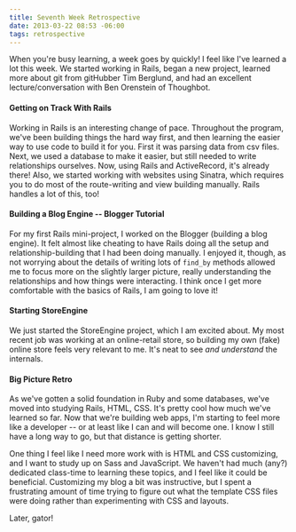 ```yaml
---
title: Seventh Week Retrospective
date: 2013-03-22 08:53 -06:00
tags: retrospective
---
```


When you're busy learning, a week goes by quickly! I feel like I've learned a lot this week. We started working in Rails, began a new project, learned more about git from gitHubber Tim Berglund, and had an excellent lecture/conversation with Ben Orenstein of Thoughbot.

#### Getting on Track With Rails

Working in Rails is an interesting change of pace. Throughout the program, we've been building things the hard way first, and then learning the easier way to use code to build it for you. First it was parsing data from csv files. Next, we used a database to make it easier, but still needed to write relationships ourselves. Now, using Rails and ActiveRecord, it's already there! Also, we started working with websites using Sinatra, which requires you to do most of the route-writing and view building manually. Rails handles a lot of this, too!

#### Building a Blog Engine -- Blogger Tutorial

For my first Rails mini-project, I worked on the Blogger (building a blog engine). It felt almost like cheating to have Rails doing all the setup and relationship-building that I had been doing manually. I enjoyed it, though, as not worrying about the details of writing lots of ```find_by``` methods allowed me to focus more on the slightly larger picture, really understanding the relationships and how things were interacting. I think once I get more comfortable with the basics of Rails, I am going to love it!

#### Starting StoreEngine

We just started the StoreEngine project, which I am excited about. My most recent job was working at an online-retail store, so building my own (fake) online store feels very relevant to me. It's neat to see *and* _understand_ the internals.


#### Big Picture Retro

As we've gotten a solid foundation in Ruby and some databases, we've moved into studying Rails, HTML, CSS. It's pretty cool how much we've learned so far. Now that we're building web apps, I'm starting to feel more like a developer -- or at least like I can and will become one. I know I still have a long way to go, but that distance is getting shorter.

One thing I feel like I need more work with is HTML and CSS customizing, and I want to study up on Sass and JavaScript. We haven't had much (any?) dedicated class-time to learning these topics, and I feel like it could be beneficial. Customizing my blog a bit was instructive, but I spent a frustrating amount of time trying to figure out what the template CSS files were doing rather than experimenting with CSS and layouts.

Later, gator!

